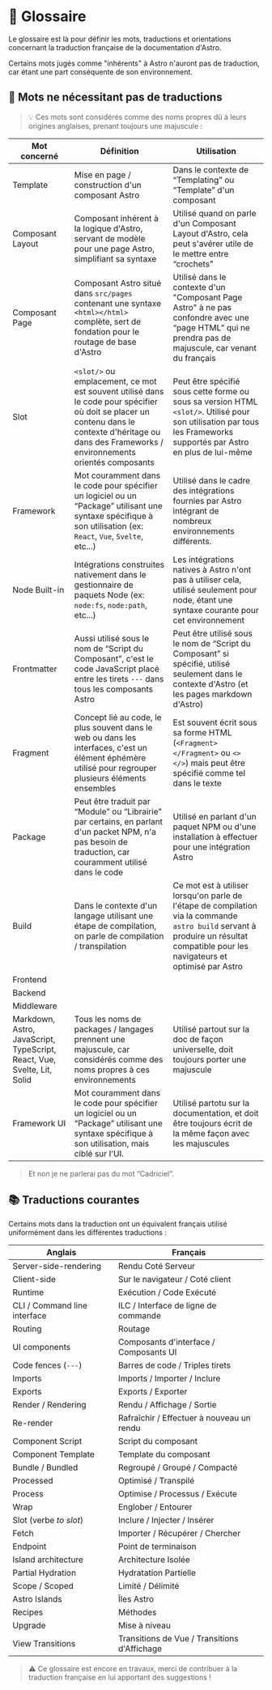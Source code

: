 # 📖 Glossaire

Le glossaire est là pour définir les mots, traductions et orientations concernant la traduction française de la documentation d'Astro.

Certains mots jugés comme "inhérents" à Astro n'auront pas de traduction, car étant une part conséquente de son environnement.

## 🔄️ Mots ne nécessitant pas de traductions

> 💡 Ces mots sont considérés comme des noms propres dû à leurs origines anglaises, prenant toujours une majuscule :

| Mot concerné                                                            | Définition                                                                                                                                                                                            | Utilisation                                                                                                                                                                        |
|-------------------------------------------------------------------------|-------------------------------------------------------------------------------------------------------------------------------------------------------------------------------------------------------|------------------------------------------------------------------------------------------------------------------------------------------------------------------------------------|
| Template                                                                | Mise en page / construction d'un composant Astro                                                                                                                                                      | Dans le contexte de “Templating” ou “Template” d'un composant                                                                                                                      |
| Composant Layout                                                        | Composant inhérent à la logique d'Astro, servant de modèle pour une page Astro, simplifiant sa syntaxe                                                                                                | Utilisé quand on parle d'un Composant Layout d'Astro, cela peut s'avérer utile de le mettre entre “crochets”                                                                       |
| Composant Page                                                          | Composant Astro situé dans `src/pages` contenant une syntaxe `<html></html>` complète, sert de fondation pour le routage de base d'Astro                                                              | Utilisé dans le contexte d'un "Composant Page Astro" à ne pas confondre avec une “page HTML” qui ne prendra pas de majuscule, car venant du français                               |
| Slot                                                                    | `<slot/>` ou emplacement, ce mot est souvent utilisé dans le code pour spécifier où doit se placer un contenu dans le contexte d'héritage ou dans des Frameworks / environnements orientés composants | Peut être spécifié sous cette forme ou sous sa version HTML `<slot/>`. Utilisé pour son utilisation par tous les Frameworks supportés par Astro en plus de lui-même                |
| Framework                                                               | Mot couramment dans le code pour spécifier un logiciel ou un “Package” utilisant une syntaxe spécifique à son utilisation (ex: `React`, `Vue`, `Svelte`, etc...)                                      | Utilisé dans le cadre des intégrations fournies par Astro intégrant de nombreux environnements différents.                                                                         |
| Node Built-in                                                           | Intégrations construites nativement dans le gestionnaire de paquets Node (ex: `node:fs`, `node:path`, etc...)                                                                                         | Les intégrations natives à Astro n'ont pas à utiliser cela, utilisé seulement pour node, étant une syntaxe courante pour cet environnement                                         |
| Frontmatter                                                             | Aussi utilisé sous le nom de “Script du Composant”, c'est le code JavaScript placé entre les tirets `---` dans tous les composants Astro                                                              | Peut être utilisé sous le nom de “Script du Composant” si spécifié, utilisé seulement dans le contexte d'Astro (et les pages markdown d'Astro)                                     |
| Fragment                                                                | Concept lié au code, le plus souvent dans le web ou dans les interfaces, c'est un élément éphémère utilisé pour regrouper plusieurs éléments ensembles                                                | Est souvent écrit sous sa forme HTML (`<Fragment> </Fragment>` ou `<> </>`) mais peut être spécifié comme tel dans le texte                                                        |
| Package                                                                 | Peut être traduit par “Module” ou “Librairie” par certains, en parlant d'un packet NPM, n'a pas besoin de traduction, car couramment utilisé dans le code                                             | Utilisé en parlant d'un paquet NPM ou d'une installation à effectuer pour une intégration Astro                                                                                    |
| Build                                                                   | Dans le contexte d'un langage utilisant une étape de compilation, on parle de compilation / transpilation                                                                                             | Ce mot est à utiliser lorsqu'on parle de l'étape de compilation via la commande `astro build` servant à produire un résultat compatible pour les navigateurs et optimisé par Astro |
| Frontend                                                                |                                                                                                                                                                                                       |                                                                                                                                                                                    |
| Backend                                                                 |                                                                                                                                                                                                       |                                                                                                                                                                                    |
| Middleware                                                              |                                                                                                                                                                                                       |                                                                                                                                                                                    |
| Markdown, Astro, JavaScript, TypeScript, React, Vue, Svelte, Lit, Solid | Tous les noms de packages / langages prennent une majuscule, car considérés comme des noms propres à ces environnements                                                                               | Utilisé partout sur la doc de façon universelle, doit toujours porter une majuscule                                                                                                |
| Framework UI                                                            | Mot couramment dans le code pour spécifier un logiciel ou un “Package” utilisant une syntaxe spécifique à son utilisation, mais ciblé sur l'UI.                                                       | Utilisé partotu sur la documentation, et doit être toujours écrit de la même façon avec les majuscules                                                                             |

> Et non je ne parlerai pas du mot “Cadriciel”.

## 📚 Traductions courantes

Certains mots dans la traduction ont un équivalent français utilisé uniformément dans les différentes traductions :

| Anglais                      | Français                                     |
|------------------------------|----------------------------------------------|
| Server-side-rendering        | Rendu Coté Serveur                           |
| Client-side                  | Sur le navigateur / Coté client              |
| Runtime                      | Exécution / Code Exécuté                     |
| CLI / Command line interface | ILC / Interface de ligne de commande         |
| Routing                      | Routage                                      |
| UI components                | Composants d'interface / Composants UI       |
| Code fences (`---`)          | Barres de code / Triples tirets              |
| Imports                      | Imports / Importer / Inclure                 |
| Exports                      | Exports / Exporter                           |
| Render / Rendering           | Rendu / Affichage / Sortie                   |
| Re-render                    | Rafraîchir / Effectuer à nouveau un rendu    | 
| Component Script             | Script du composant                          |
| Component Template           | Template du composant                        |
| Bundle / Bundled             | Regroupé / Groupé / Compacté                 |
| Processed                    | Optimisé / Transpilé                         |
| Process                      | Optimise / Processus / Exécute               |
| Wrap                         | Englober / Entourer                          |
| Slot (verbe *to slot*)       | Inclure / Injecter / Insérer                 |
| Fetch                        | Importer / Récupérer / Chercher              |
| Endpoint                     | Point de terminaison                         |
| Island architecture          | Architecture Isolée                          |
| Partial Hydration            | Hydratation Partielle                        |
| Scope / Scoped               | Limité / Délimité                            |
| Astro Islands                | Îles Astro                                   |
| Recipes                      | Méthodes                                     |
| Upgrade                      | Mise à niveau                                |
| View Transitions             | Transitions de Vue / Transitions d'Affichage |

> ⚠️ Ce glossaire est encore en travaux, merci de contribuer à la traduction française en lui apportant des suggestions !
